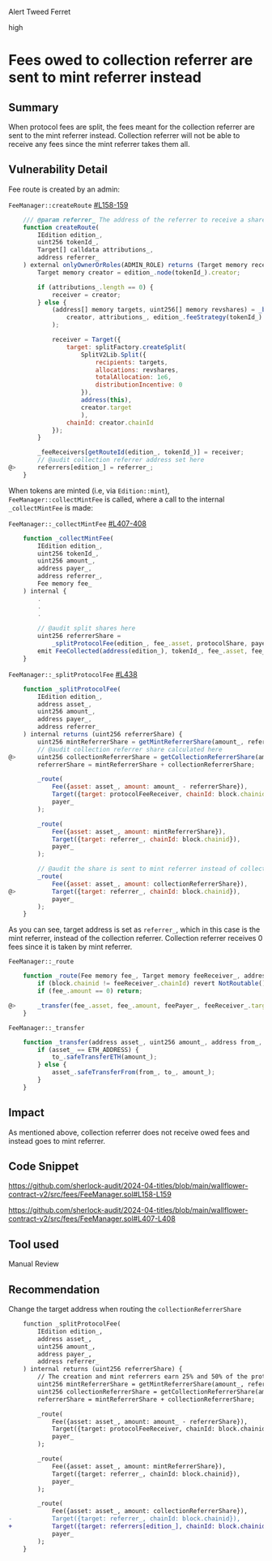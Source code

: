 Alert Tweed Ferret

high

# Fees owed to collection referrer are sent to mint referrer instead

## Summary
When protocol fees are split, the fees meant for the collection referrer are sent to the mint referrer instead. Collection referrer will not be able to receive any fees since the mint referrer takes them all.

## Vulnerability Detail
Fee route is created by an admin:

`FeeManager::createRoute` [#L158-159](https://github.com/sherlock-audit/2024-04-titles/blob/main/wallflower-contract-v2/src/fees/FeeManager.sol#L158-L159)
```javascript
    /// @param referrer_ The address of the referrer to receive a share of the fee.
    function createRoute(
        IEdition edition_,
        uint256 tokenId_,
        Target[] calldata attributions_,
        address referrer_
    ) external onlyOwnerOrRoles(ADMIN_ROLE) returns (Target memory receiver) {
        Target memory creator = edition_.node(tokenId_).creator;

        if (attributions_.length == 0) {
            receiver = creator;
        } else {
            (address[] memory targets, uint256[] memory revshares) = _buildSharesAndTargets(
                creator, attributions_, edition_.feeStrategy(tokenId_).revshareBps
            );

            receiver = Target({
                target: splitFactory.createSplit(
                    SplitV2Lib.Split({
                        recipients: targets,
                        allocations: revshares,
                        totalAllocation: 1e6,
                        distributionIncentive: 0
                    }),
                    address(this),
                    creator.target
                    ),
                chainId: creator.chainId
            });
        }

        _feeReceivers[getRouteId(edition_, tokenId_)] = receiver;
        // @audit collection referrer address set here
@>      referrers[edition_] = referrer_;
    }
```

When tokens are minted (i.e, via `Edition::mint`), `FeeManager::collectMintFee` is called, where a call to the internal `_collectMintFee` is made:

`FeeManager::_collectMintFee` [#L407-408](https://github.com/sherlock-audit/2024-04-titles/blob/main/wallflower-contract-v2/src/fees/FeeManager.sol#L407-L408)
```javascript
    function _collectMintFee(
        IEdition edition_,
        uint256 tokenId_,
        uint256 amount_,
        address payer_,
        address referrer_,
        Fee memory fee_
    ) internal {
        .
        .
        .

        // @audit split shares here
        uint256 referrerShare =
            _splitProtocolFee(edition_, fee_.asset, protocolShare, payer_, referrer_);
        emit FeeCollected(address(edition_), tokenId_, fee_.asset, fee_.amount, referrerShare);
    }
```

`FeeManager::_splitProtocolFee` [#L438](https://github.com/sherlock-audit/2024-04-titles/blob/main/wallflower-contract-v2/src/fees/FeeManager.sol#L438)
```javascript
    function _splitProtocolFee(
        IEdition edition_,
        address asset_,
        uint256 amount_,
        address payer_,
        address referrer_
    ) internal returns (uint256 referrerShare) {
        uint256 mintReferrerShare = getMintReferrerShare(amount_, referrer_);
        // @audit collection referrer share calculated here
@>      uint256 collectionReferrerShare = getCollectionReferrerShare(amount_, referrers[edition_]);
        referrerShare = mintReferrerShare + collectionReferrerShare;

        _route(
            Fee({asset: asset_, amount: amount_ - referrerShare}),
            Target({target: protocolFeeReceiver, chainId: block.chainid}),
            payer_
        );

        _route(
            Fee({asset: asset_, amount: mintReferrerShare}),
            Target({target: referrer_, chainId: block.chainid}),
            payer_
        );

        // @audit the share is sent to mint referrer instead of collection referrer
        _route(
            Fee({asset: asset_, amount: collectionReferrerShare}),
@>          Target({target: referrer_, chainId: block.chainid}),
            payer_
        );
    }
```

As you can see, target address is set as `referrer_`, which in this case is the mint referrer, instead of the collection referrer. Collection referrer receives 0 fees since it is taken by mint referrer.

`FeeManager::_route`
```javascript
    function _route(Fee memory fee_, Target memory feeReceiver_, address feePayer_) internal {
        if (block.chainid != feeReceiver_.chainId) revert NotRoutable();
        if (fee_.amount == 0) return;

@>      _transfer(fee_.asset, fee_.amount, feePayer_, feeReceiver_.target);
    }
```

`FeeManager::_transfer`
```javascript
    function _transfer(address asset_, uint256 amount_, address from_, address to_) internal {
        if (asset_ == ETH_ADDRESS) {
            to_.safeTransferETH(amount_);
        } else {
            asset_.safeTransferFrom(from_, to_, amount_);
        }
    }
```

## Impact
As mentioned above, collection referrer does not receive owed fees and instead goes to mint referrer.

## Code Snippet
https://github.com/sherlock-audit/2024-04-titles/blob/main/wallflower-contract-v2/src/fees/FeeManager.sol#L158-L159

https://github.com/sherlock-audit/2024-04-titles/blob/main/wallflower-contract-v2/src/fees/FeeManager.sol#L407-L408

## Tool used
Manual Review

## Recommendation
Change the target address when routing the `collectionReferrerShare`

```diff
    function _splitProtocolFee(
        IEdition edition_,
        address asset_,
        uint256 amount_,
        address payer_,
        address referrer_
    ) internal returns (uint256 referrerShare) {
        // The creation and mint referrers earn 25% and 50% of the protocol's share respectively, if applicable
        uint256 mintReferrerShare = getMintReferrerShare(amount_, referrer_);
        uint256 collectionReferrerShare = getCollectionReferrerShare(amount_, referrers[edition_]);
        referrerShare = mintReferrerShare + collectionReferrerShare;

        _route(
            Fee({asset: asset_, amount: amount_ - referrerShare}),
            Target({target: protocolFeeReceiver, chainId: block.chainid}),
            payer_
        );

        _route(
            Fee({asset: asset_, amount: mintReferrerShare}),
            Target({target: referrer_, chainId: block.chainid}),
            payer_
        );

        _route(
            Fee({asset: asset_, amount: collectionReferrerShare}),
-           Target({target: referrer_, chainId: block.chainid}),
+           Target({target: referrers[edition_], chainId: block.chainid}),
            payer_
        );
    }
```